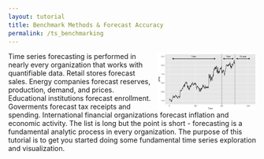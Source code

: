 ```yaml
---
layout: tutorial
title: Benchmark Methods & Forecast Accuracy
permalink: /ts_benchmarking
---
```


<img src="/public/images/analytics/time_series/partitioning-1.png"  style="float:right; margin: 2px 0px 0px 10px; width: 40%; height: 40%;" />
Time series forecasting is performed in nearly every organization that works with quantifiable data.  Retail stores forecast sales. Energy companies forecast reserves, production, demand, and prices. Educational institutions forecast enrollment. Goverments forecast tax receipts and spending. International financial organizations forecast inflation and economic activity.  The list is long but the point is short - forecasting is a fundamental analytic process in every organization.  The purpose of this tutorial is to get you started doing some fundamental time series exploration and visualization.

